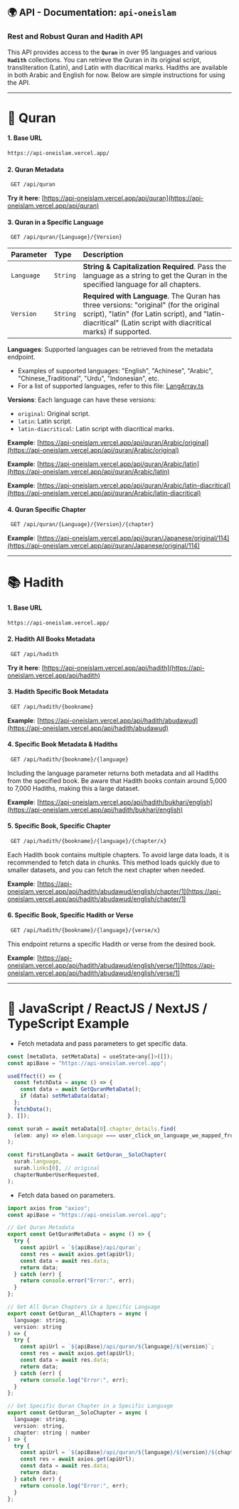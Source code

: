 ## 🌍 API - Documentation: `api-oneislam`

### Rest and Robust Quran and Hadith API

This API provides access to the **`Quran`** in over 95 languages and various **`Hadith`** collections. You can retrieve the Quran in its original script, transliteration (Latin), and Latin with diacritical marks. Hadiths are available in both Arabic and English for now. Below are simple instructions for using the API.

---

# 📖 Quran

#### 1. Base URL

```bash
https://api-oneislam.vercel.app/
```

#### 2. Quran Metadata

```bash
 GET /api/quran
```

**Try it here**: [https://api-oneislam.vercel.app/api/quran](https://api-oneislam.vercel.app/api/quran)

#### 3. Quran in a Specific Language

```bash
 GET /api/quran/{Language}/{Version}
```

| Parameter  | Type     | Description                                                                                                                                                                                             |
| :--------- | :------- | :------------------------------------------------------------------------------------------------------------------------------------------------------------------------------------------------------ |
| `Language` | `String` | **String & Capitalization Required**. Pass the language as a string to get the Quran in the specified language for all chapters.                                                                        |
| `Version`  | `String` | **Required with Language**. The Quran has three versions: "original" (for the original script), "latin" (for Latin script), and "latin-diacritical" (Latin script with diacritical marks) if supported. |

**Languages**: Supported languages can be retrieved from the metadata endpoint.

- Examples of supported languages: "English", "Achinese", "Arabic", "Chinese_Traditional", "Urdu", "Indonesian", etc.
- For a list of supported languages, refer to this file: [LangArray.ts](https://raw.githubusercontent.com/haseebllc/api-oneislam/main/app/api/quran/%5B...slug%5D/LangArray.ts)

**Versions**: Each language can have these versions:

- `original`: Original script.
- `latin`: Latin script.
- `latin-diacritical`: Latin script with diacritical marks.

**Example**: [https://api-oneislam.vercel.app/api/quran/Arabic/original](https://api-oneislam.vercel.app/api/quran/Arabic/original)

**Example**: [https://api-oneislam.vercel.app/api/quran/Arabic/latin](https://api-oneislam.vercel.app/api/quran/Arabic/latin)

**Example**: [https://api-oneislam.vercel.app/api/quran/Arabic/latin-diacritical](https://api-oneislam.vercel.app/api/quran/Arabic/latin-diacritical)

#### 4. Quran Specific Chapter

```bash
 GET /api/quran/{Language}/{Version}/{chapter}
```

**Example**: [https://api-oneislam.vercel.app/api/quran/Japanese/original/114](https://api-oneislam.vercel.app/api/quran/Japanese/original/114)

---

# 📚 Hadith

#### 1. Base URL

```bash
https://api-oneislam.vercel.app/
```

#### 2. Hadith All Books Metadata

```bash
 GET /api/hadith
```

**Try it here**: [https://api-oneislam.vercel.app/api/hadith](https://api-oneislam.vercel.app/api/hadith)

#### 3. Hadith Specific Book Metadata

```bash
 GET /api/hadith/{bookname}
```

**Example**: [https://api-oneislam.vercel.app/api/hadith/abudawud](https://api-oneislam.vercel.app/api/hadith/abudawud)

#### 4. Specific Book Metadata & Hadiths

```bash
 GET /api/hadith/{bookname}/{language}
```

Including the language parameter returns both metadata and all Hadiths from the specified book. Be aware that Hadith books contain around 5,000 to 7,000 Hadiths, making this a large dataset.

**Example**: [https://api-oneislam.vercel.app/api/hadith/bukhari/english](https://api-oneislam.vercel.app/api/hadith/bukhari/english)

#### 5. Specific Book, Specific Chapter

```bash
 GET /api/hadith/{bookname}/{language}/{chapter/x}
```

Each Hadith book contains multiple chapters. To avoid large data loads, it is recommended to fetch data in chunks. This method loads quickly due to smaller datasets, and you can fetch the next chapter when needed.

**Example**: [https://api-oneislam.vercel.app/api/hadith/abudawud/english/chapter/1](https://api-oneislam.vercel.app/api/hadith/abudawud/english/chapter/1)

#### 6. Specific Book, Specific Hadith or Verse

```bash
 GET /api/hadith/{bookname}/{language}/{verse/x}
```

This endpoint returns a specific Hadith or verse from the desired book.

**Example**: [https://api-oneislam.vercel.app/api/hadith/abudawud/english/verse/1](https://api-oneislam.vercel.app/api/hadith/abudawud/english/verse/1)

---

# 📝 JavaScript / ReactJS / NextJS / TypeScript Example

- Fetch metadata and pass parameters to get specific data.

```javascript
const [metaData, setMetaData] = useState<any[]>([]);
const apiBase = "https://api-oneislam.vercel.app";

useEffect(() => {
  const fetchData = async () => {
    const data = await GetQuranMetaData();
    if (data) setMetaData(data);
  };
  fetchData();
}, []);

const surah = await metaData[0].chapter_details.find(
  (elem: any) => elem.language === user_click_on_language_we_mapped_from_metadata
);

const firstLangData = await GetQuran__SoloChapter(
  surah.language,
  surah.links[0], // original
  chapterNumberUserRequested,
);
```

- Fetch data based on parameters.

```javascript
import axios from "axios";
const apiBase = "https://api-oneislam.vercel.app";

// Get Quran Metadata
export const GetQuranMetaData = async () => {
  try {
    const apiUrl = `${apiBase}/api/quran`;
    const res = await axios.get(apiUrl);
    const data = await res.data;
    return data;
  } catch (err) {
    return console.error("Error:", err);
  }
};

// Get All Quran Chapters in a Specific Language
export const GetQuran__AllChapters = async (
  language: string,
  version: string
) => {
  try {
    const apiUrl = `${apiBase}/api/quran/${language}/${version}`;
    const res = await axios.get(apiUrl);
    const data = await res.data;
    return data;
  } catch (err) {
    return console.log("Error:", err);
  }
};

// Get Specific Quran Chapter in a Specific Language
export const GetQuran__SoloChapter = async (
  language: string,
  version: string,
  chapter: string | number
) => {
  try {
    const apiUrl = `${apiBase}/api/quran/${language}/${version}/${chapter}`;
    const res = await axios.get(apiUrl);
    const data = await res.data;
    return data;
  } catch (err) {
    return console.log("Error:", err);
  }
};
```
